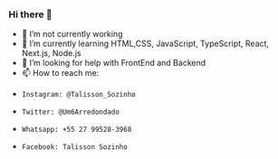 ### Hi there 👋

- 🔭 I’m not currently working
- 🌱 I’m currently learning HTML,CSS, JavaScript, TypeScript, React, Next.js, Node.js
- 🤔 I’m looking for help with FrontEnd and Backend
- 📫 How to reach me: 
-     Instagram: @Talisson_Sozinho
-     Twitter: @Um6Arredondado
-     Whatsapp: +55 27 99528-3968
-     Facebook: Talisson Sozinho
